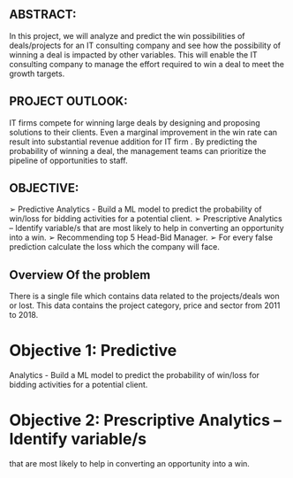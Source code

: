## ABSTRACT:
In this project, we will analyze and predict the win possibilities of deals/projects for an IT consulting company and see how the possibility of winning a deal is impacted by other variables. This will enable the IT consulting company to manage the effort required to win a deal to meet the growth targets.

## PROJECT OUTLOOK:
IT firms compete for winning large deals by designing and proposing solutions to their clients. Even a marginal improvement in the win rate can result
into substantial revenue addition for IT firm .
By predicting the probability of winning a deal, the management teams can prioritize the pipeline of opportunities to staff.

## OBJECTIVE:
➢ Predictive Analytics - Build a ML model to predict the probability of win/loss for bidding activities for a potential client.
➢ Prescriptive Analytics – Identify variable/s that are most likely to help in converting an opportunity into a win.
➢ Recommending top 5 Head-Bid Manager.
➢ For every false prediction calculate the loss which the company will face.

## Overview Of the problem
There is a single file which contains data related to the projects/deals won or lost. This data contains the project category, price and sector from
2011 to 2018.
# Objective 1: Predictive
Analytics - Build a ML model to predict the probability of win/loss for bidding activities for a potential client. 
# Objective 2: Prescriptive Analytics – Identify variable/s
that are most likely to help in converting an opportunity into a win.
